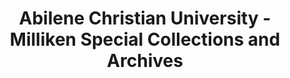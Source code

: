 ---
layout: repo
title: "Abilene Christian University - Milliken Special Collections and Archives"
id: 16786
permalink: repos/16786/
---